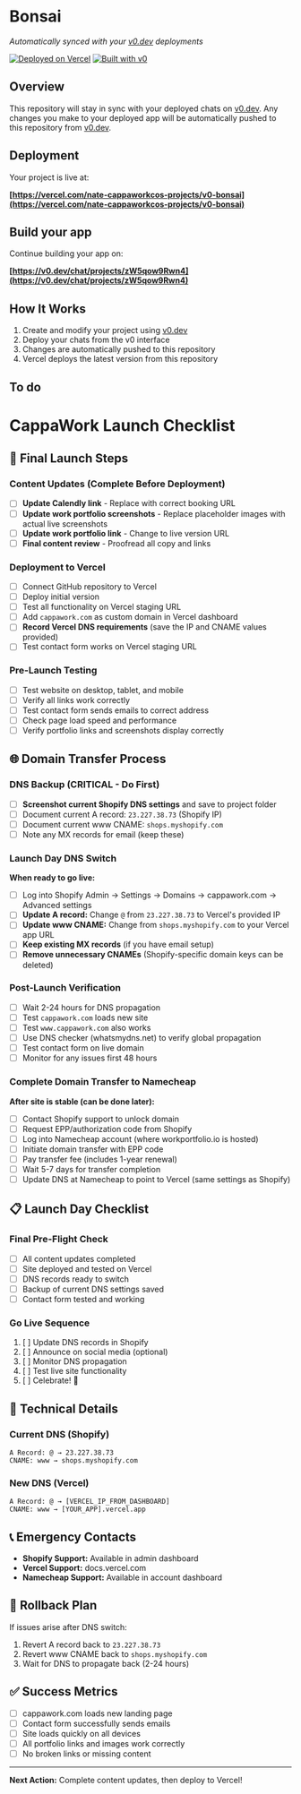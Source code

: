 # Bonsai

*Automatically synced with your [v0.dev](https://v0.dev) deployments*

[![Deployed on Vercel](https://img.shields.io/badge/Deployed%20on-Vercel-black?style=for-the-badge&logo=vercel)](https://vercel.com/nate-cappaworkcos-projects/v0-bonsai)
[![Built with v0](https://img.shields.io/badge/Built%20with-v0.dev-black?style=for-the-badge)](https://v0.dev/chat/projects/zW5qow9Rwn4)

## Overview

This repository will stay in sync with your deployed chats on [v0.dev](https://v0.dev).
Any changes you make to your deployed app will be automatically pushed to this repository from [v0.dev](https://v0.dev).

## Deployment

Your project is live at:

**[https://vercel.com/nate-cappaworkcos-projects/v0-bonsai](https://vercel.com/nate-cappaworkcos-projects/v0-bonsai)**

## Build your app

Continue building your app on:

**[https://v0.dev/chat/projects/zW5qow9Rwn4](https://v0.dev/chat/projects/zW5qow9Rwn4)**

## How It Works

1. Create and modify your project using [v0.dev](https://v0.dev)
2. Deploy your chats from the v0 interface
3. Changes are automatically pushed to this repository
4. Vercel deploys the latest version from this repository


## To do
# CappaWork Launch Checklist

## 🚀 Final Launch Steps

### Content Updates (Complete Before Deployment)
- [ ] **Update Calendly link** - Replace with correct booking URL
- [ ] **Update work portfolio screenshots** - Replace placeholder images with actual live screenshots
- [ ] **Update work portfolio link** - Change to live version URL
- [ ] **Final content review** - Proofread all copy and links

### Deployment to Vercel
- [ ] Connect GitHub repository to Vercel
- [ ] Deploy initial version
- [ ] Test all functionality on Vercel staging URL
- [ ] Add `cappawork.com` as custom domain in Vercel dashboard
- [ ] **Record Vercel DNS requirements** (save the IP and CNAME values provided)
- [ ] Test contact form works on Vercel staging URL

### Pre-Launch Testing
- [ ] Test website on desktop, tablet, and mobile
- [ ] Verify all links work correctly
- [ ] Test contact form sends emails to correct address
- [ ] Check page load speed and performance
- [ ] Verify portfolio links and screenshots display correctly

## 🌐 Domain Transfer Process

### DNS Backup (CRITICAL - Do First)
- [ ] **Screenshot current Shopify DNS settings** and save to project folder
- [ ] Document current A record: `23.227.38.73` (Shopify IP)
- [ ] Document current www CNAME: `shops.myshopify.com`
- [ ] Note any MX records for email (keep these)

### Launch Day DNS Switch
**When ready to go live:**
- [ ] Log into Shopify Admin → Settings → Domains → cappawork.com → Advanced settings
- [ ] **Update A record:** Change `@` from `23.227.38.73` to Vercel's provided IP
- [ ] **Update www CNAME:** Change from `shops.myshopify.com` to your Vercel app URL
- [ ] **Keep existing MX records** (if you have email setup)
- [ ] **Remove unnecessary CNAMEs** (Shopify-specific domain keys can be deleted)

### Post-Launch Verification
- [ ] Wait 2-24 hours for DNS propagation
- [ ] Test `cappawork.com` loads new site
- [ ] Test `www.cappawork.com` also works
- [ ] Use DNS checker (whatsmydns.net) to verify global propagation
- [ ] Test contact form on live domain
- [ ] Monitor for any issues first 48 hours

### Complete Domain Transfer to Namecheap
**After site is stable (can be done later):**
- [ ] Contact Shopify support to unlock domain
- [ ] Request EPP/authorization code from Shopify
- [ ] Log into Namecheap account (where workportfolio.io is hosted)
- [ ] Initiate domain transfer with EPP code
- [ ] Pay transfer fee (includes 1-year renewal)
- [ ] Wait 5-7 days for transfer completion
- [ ] Update DNS at Namecheap to point to Vercel (same settings as Shopify)

## 📋 Launch Day Checklist

### Final Pre-Flight Check
- [ ] All content updates completed
- [ ] Site deployed and tested on Vercel
- [ ] DNS records ready to switch
- [ ] Backup of current DNS settings saved
- [ ] Contact form tested and working

### Go Live Sequence
1. [ ] Update DNS records in Shopify
2. [ ] Announce on social media (optional)
3. [ ] Monitor DNS propagation
4. [ ] Test live site functionality
5. [ ] Celebrate! 🎉

## 🔧 Technical Details

### Current DNS (Shopify)
```
A Record: @ → 23.227.38.73
CNAME: www → shops.myshopify.com
```

### New DNS (Vercel)
```
A Record: @ → [VERCEL_IP_FROM_DASHBOARD]
CNAME: www → [YOUR_APP].vercel.app
```

## 📞 Emergency Contacts
- **Shopify Support:** Available in admin dashboard
- **Vercel Support:** docs.vercel.com
- **Namecheap Support:** Available in account dashboard

## 🔄 Rollback Plan
If issues arise after DNS switch:
1. Revert A record back to `23.227.38.73`
2. Revert www CNAME back to `shops.myshopify.com`
3. Wait for DNS to propagate back (2-24 hours)

## ✅ Success Metrics
- [ ] cappawork.com loads new landing page
- [ ] Contact form successfully sends emails
- [ ] Site loads quickly on all devices
- [ ] All portfolio links and images work correctly
- [ ] No broken links or missing content

---

**Next Action:** Complete content updates, then deploy to Vercel!